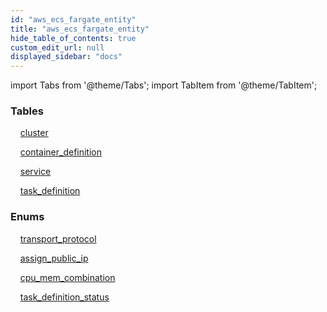 ```yaml
---
id: "aws_ecs_fargate_entity"
title: "aws_ecs_fargate_entity"
hide_table_of_contents: true
custom_edit_url: null
displayed_sidebar: "docs"
---
```


import Tabs from '@theme/Tabs';
import TabItem from '@theme/TabItem';

<Tabs>
  <TabItem value="Components" label="Components" default>

### Tables

    [cluster](../../aws/tables/aws_ecs_fargate_entity_cluster.Cluster)

    [container_definition](../../aws/tables/aws_ecs_fargate_entity_container_definition.ContainerDefinition)

    [service](../../aws/tables/aws_ecs_fargate_entity_service.Service)

    [task_definition](../../aws/tables/aws_ecs_fargate_entity_task_definition.TaskDefinition)

### Enums
    [transport_protocol](../../aws/enums/aws_ecs_fargate_entity_container_definition.TransportProtocol)

    [assign_public_ip](../../aws/enums/aws_ecs_fargate_entity_service.AssignPublicIp)

    [cpu_mem_combination](../../aws/enums/aws_ecs_fargate_entity_task_definition.CpuMemCombination)

    [task_definition_status](../../aws/enums/aws_ecs_fargate_entity_task_definition.TaskDefinitionStatus)

</TabItem>
  <TabItem value="Code examples" label="Code examples">

</TabItem>
</Tabs>
